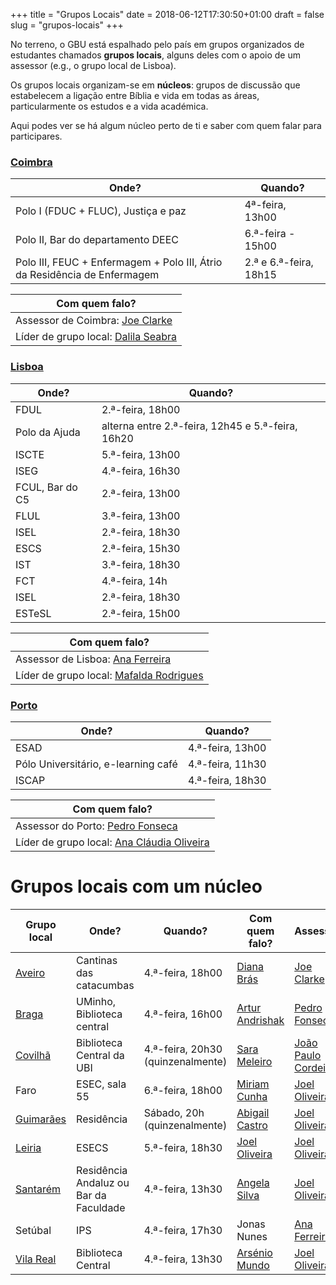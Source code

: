 +++
title = "Grupos Locais"
date = 2018-06-12T17:30:50+01:00
draft = false
slug = "grupos-locais"
+++

No terreno, o GBU está espalhado pelo país em grupos organizados de estudantes chamados __grupos locais__, alguns deles com o apoio de um assessor (e.g., o grupo local de Lisboa).

Os grupos locais organizam-se em __núcleos__: grupos de discussão que estabelecem a ligação entre Bíblia e vida em todas as áreas, particularmente os estudos e a vida académica.

Aqui podes ver se há algum núcleo perto de ti e saber com quem falar para participares.

### [Coimbra][coimbra]

|Onde? |Quando? 
|--- |--- |
|Polo I (FDUC + FLUC), Justiça e paz |4ª-feira, 13h00 
|Polo II, Bar do departamento DEEC |6.ª-feira - 15h00 |
|Polo III, FEUC + Enfermagem + Polo III, Átrio da Residência de Enfermagem |2.ª e 6.ª-feira, 18h15

|Com quem falo?|
|--- |
|Assessor de Coimbra: [Joe Clarke][Joe]
|Líder de grupo local: [Dalila Seabra][dalila]

### [Lisboa][Lisboa]

|Onde? |Quando? 
|--- |--- |
|FDUL|2.ª-feira, 18h00
|Polo da Ajuda|alterna entre 2.ª-feira, 12h45 e 5.ª-feira, 16h20
|ISCTE|5.ª-feira, 13h00	
|ISEG| 4.ª-feira, 16h30
|FCUL, Bar do C5|2.ª-feira, 13h00
|FLUL|3.ª-feira, 13h00
|ISEL|2.ª-feira, 18h30
|ESCS|2.ª-feira, 15h30
|IST| 3.ª-feira, 18h30
|FCT| 4.ª-feira, 14h
|ISEL|2.ª-feira, 18h30
|ESTeSL|2.ª-feira, 15h00

|Com quem falo?|
|--- |
|Assessor de Lisboa: [Ana Ferreira][anaferreira]
|Líder de grupo local: [Mafalda Rodrigues][mafalda]|

### [Porto][Porto]

|Onde? |Quando? 
|--- |--- |
|ESAD |4.ª-feira, 13h00 
|Pólo Universitário, e-learning café |4.ª-feira, 11h30
|ISCAP |4.ª-feira, 18h30

|Com quem falo?|
|--- |
|Assessor do Porto: [Pedro Fonseca][Pedro]
|Líder de grupo local: [Ana Cláudia Oliveira][Ana]

# Grupos locais com um núcleo

|Grupo local |Onde? |Quando? |Com quem falo? |Assessor |
|--- |--- |--- |--- |---|
|[Aveiro][Aveiro]  |Cantinas das catacumbas | 4.ª-feira, 18h00|[Diana Brás][diana] |[Joe Clarke][Joe]|
|[Braga][Braga]|UMinho, Biblioteca central |4.ª-feira, 16h00 |[Artur Andrishak][artur] |[Pedro Fonseca][Pedro] |
|[Covilhã][Covilha]|Biblioteca Central da UBI|4.ª-feira, 20h30 (quinzenalmente)|[Sara Meleiro][meleiro]|[João Paulo Cordeiro][cordeiro]|
|Faro|ESEC, sala 55 |6.ª-feira, 18h00|[Miriam Cunha][cunha]|[Joel Oliveira][Joel]
|[Guimarães][Guimaraes] |Residência |Sábado, 20h (quinzenalmente) |[Abigail Castro][abi]|[Joel Oliveira][Joel]|
|[Leiria][Leiria]|ESECS|5.ª-feira, 18h30|[Joel Oliveira][Joel]|[Joel Oliveira][Joel]|
|[Santarém][Santarém]|Residência Andaluz ou Bar da Faculdade|4.ª-feira, 13h30|[Angela Silva][angela]|[Joel Oliveira][Joel]|
|Setúbal|IPS|4.ª-feira, 17h30|Jonas Nunes|[Ana Ferreira][anaferreira]
|[Vila Real][Real] |Biblioteca Central | 4.ª-feira, 13h30|[Arsénio Mundo][Mundo]|[Joel Oliveira][Joel]|

[Aveiro]:https://www.facebook.com/profile.php?id=199509560226732&ref=br_rs
[Beja]:https://www.facebook.com/gbu.beja?ref=br_rs
[Braga]:https://www.facebook.com/groups/GBUBraga/
[Rainha]:https://www.facebook.com/gbucaldas/?ref=br_rs
[Coimbra]:https://www.facebook.com/gbucoimbra
[Covilha]:https://www.facebook.com/GbuCovilha/?fref=ts
[Guimaraes]:https://www.facebook.com/gbu.guimaraes.1
[Leiria]:https://www.facebook.com/groups/758583270913040/
[Lisboa]:https://www.facebook.com/gbulisboa
[Porto]:https://www.facebook.com/gbuporto
[Santarém]:https://www.facebook.com/gbusantarem
[Real]:https://www.facebook.com/profile.php?id=205479489864907&ref=br_rs

[joel]:mailto:joeloliveira@gbu.pt
[pedro]:mailto:pedrofonseca@gbu.pt
[joe]:mailto:joeclarke@gbu.pt
[anaferreira]:mailto:anaferreira@gbu.pt
[fortes]:mailto:pvfortes@gmail.com
[daniel]:mailto:dansilaze@gmail.com
[raquel]:mailto:raquelanaviegas@hotmail.com
[meleiro]:mailto:sara.c.g.m@hotmail.com
[nascimento]:mailto:santos.raquelnascimento@gmail.com
[abi]:mailto:abimi92@gmail.com
[tiago]:mailto:tiagoda23@gmail.com
[Mafalda]:mailto:mafaldarodrigues14@gmail.com 
[laura]:mailto:lara.faustino.98@gmail.com
[Ana]:mailto:a.claudia.oliveira@hotmail.com
[Mundo]:mailto:arseniobermundo@outlook.com
[artur]:mailto:arturandrishak735@gmail.com
[dalila]:mailto:dalilaigseabra@gmail.com
[meleiro]:mailto:sara.c.g.m@hotmail.com
[cordeiro]:mailto:jpaulo@di.ubi.pt
[angela]:mailto:santarem@gbu.pt
[cunha]:mailto:miriamfragcunha@gmail.com
[diana]:mailto:dianafbras@gmail.com
[nunes]:mailto: